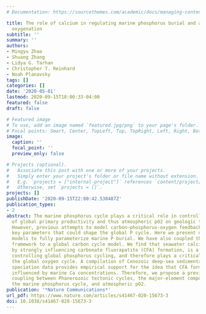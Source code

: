 ```yaml
---
# Documentation: https://sourcethemes.com/academic/docs/managing-content/

title: The role of calcium in regulating marine phosphorus burial and atmospheric
  oxygenation
subtitle: ''
summary: ''
authors:
- Mingyu Zhao
- Shuang Zhang
- Lidya G. Tarhan
- Christopher T. Reinhard
- Noah Planavsky
tags: []
categories: []
date: '2020-05-01'
lastmod: 2020-09-15T18:00:33-04:00
featured: false
draft: false

# Featured image
# To use, add an image named `featured.jpg/png` to your page's folder.
# Focal points: Smart, Center, TopLeft, Top, TopRight, Left, Right, BottomLeft, Bottom, BottomRight.
image:
  caption: ''
  focal_point: ''
  preview_only: false

# Projects (optional).
#   Associate this post with one or more of your projects.
#   Simply enter your project's folder or file name without extension.
#   E.g. `projects = ["internal-project"]` references `content/project/deep-learning/index.md`.
#   Otherwise, set `projects = []`.
projects: []
publishDate: '2020-09-15T22:00:42.538487Z'
publication_types:
- 2
abstract: The marine phosphorus cycle plays a critical role in controlling the extent
  of global primary productivity and thus atmospheric pO2 on geologic time scales.
  However, previous attempts to model carbon–phosphorus-oxygen feedbacks have neglected
  key parameters that could shape the global P cycle. Here we present new diagenetic
  models to fully parameterize marine P burial. We have also coupled this diagenetic
  framework to a global carbon cycle model. We find that seawater calcium concentration,
  by strongly influencing carbonate fluorapatite (CFA) formation, is a key factor
  controlling global phosphorus cycling, and therefore plays a critical role in shaping
  the global oxygen cycle. A compilation of Cenozoic deep-sea sedimentary phosphorus
  speciation data provides empirical support for the idea that CFA formation is strongly
  influenced by marine Ca concentrations. Therefore, we propose a previously overlooked
  coupling between Phanerozoic tectonic cycles, the major-element composition of seawater,
  the marine phosphorus cycle, and atmospheric pO2.
publication: '*Nature Communications*'
url_pdf: https://www.nature.com/articles/s41467-020-15673-3
doi: 10.1038/s41467-020-15673-3
---
```

